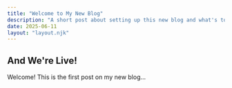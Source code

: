 ```yaml
---
title: "Welcome to My New Blog"
description: "A short post about setting up this new blog and what's to come."
date: 2025-06-11
layout: "layout.njk"
---
```


## And We're Live!

Welcome! This is the first post on my new blog...